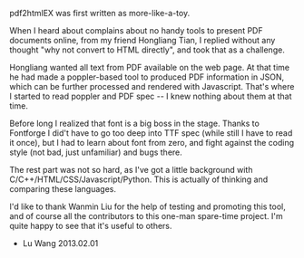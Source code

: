 pdf2htmlEX was first written as more-like-a-toy. 

When I heard about complains about no handy tools to present PDF documents online, from my friend Hongliang Tian, I replied without any thought "why not convert to HTML directly", and took that as a challenge. 

Hongliang wanted all text from PDF available on the web page. At that time he had made a poppler-based tool to produced PDF information in JSON, which can be further processed and rendered with Javascript. That's where I started to read poppler and PDF spec -- I knew nothing about them at that time.

Before long I realized that font is a big boss in the stage. Thanks to Fontforge I did't have to go too deep into TTF spec (while still I have to read it once), but I had to learn about font from zero, and fight against the coding style (not bad, just unfamiliar) and bugs there.

The rest part was not so hard, as I've got a little background with C/C++/HTML/CSS/Javascript/Python. This is actually of thinking and comparing these languages.

I'd like to thank Wanmin Liu for the help of testing and promoting this tool, and of course all the 
contributors to this one-man spare-time project. I'm quite happy to see that it's useful to others.


- Lu Wang
2013.02.01